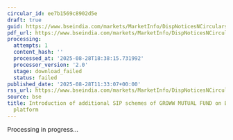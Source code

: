 ```yaml
---
circular_id: ee7b1569c8902d5e
draft: true
guid: https://www.bseindia.com/markets/MarketInfo/DispNoticesNCirculars.aspx?Noticeid={60289460-1259-4D17-BA59-DD60D610064F}&noticeno=20250828-22&dt=08/28/2025&icount=22&totcount=59&flag=0
pdf_url: https://www.bseindia.com/markets/MarketInfo/DispNoticesNCirculars.aspx?Noticeid={60289460-1259-4D17-BA59-DD60D610064F}&noticeno=20250828-22&dt=08/28/2025&icount=22&totcount=59&flag=0
processing:
  attempts: 1
  content_hash: ''
  processed_at: '2025-08-28T18:38:15.731992'
  processor_version: '2.0'
  stage: download_failed
  status: failed
published_date: '2025-08-28T11:33:07+00:00'
rss_url: https://www.bseindia.com/markets/MarketInfo/DispNoticesNCirculars.aspx?Noticeid={60289460-1259-4D17-BA59-DD60D610064F}&noticeno=20250828-22&dt=08/28/2025&icount=22&totcount=59&flag=0
source: bse
title: Introduction of additional SIP schemes of GROWW MUTUAL FUND on BSE StAR MF
  platform
---
```


Processing in progress...